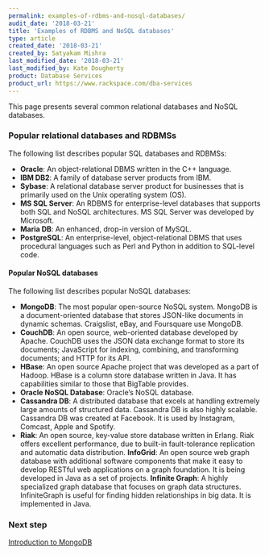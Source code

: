 ```yaml
---
permalink: examples-of-rdbms-and-nosql-databases/
audit_date: '2018-03-21'
title: 'Examples of RDBMS and NoSQL databases'
type: article
created_date: '2018-03-21'
created_by: Satyakam Mishra
last_modified_date: '2018-03-21'
last_modified_by: Kate Dougherty
product: Database Services
product_url: https://www.rackspace.com/dba-services
---
```


This page presents several common relational databases and NoSQL databases.

### Popular relational databases and RDBMSs

The following list describes popular SQL databases and RDBMSs:

- **Oracle**: An object-relational DBMS written in the C++ language.
- **IBM DB2**: A family of database server products from IBM.
- **Sybase**: A relational database server product for businesses that is
  primarily used on the Unix operating system (OS).
- **MS SQL Server**: An RDBMS for enterprise-level databases that supports both
  SQL and NoSQL architectures. MS SQL Server was developed by Microsoft.
- **Maria DB**: An enhanced, drop-in version of MySQL.
- **PostgreSQL**: An enterprise-level, object-relational DBMS that uses
  procedural languages such as Perl and Python in addition to SQL-level code.

#### Popular NoSQL databases

The following list describes popular NoSQL databases:

- **MongoDB**: The most popular open-source NoSQL system. MongoDB is a
document-oriented database that stores JSON-like documents in dynamic schemas. Craigslist, eBay, and Foursquare use MongoDB.
- **CouchDB**: An open source, web-oriented database developed by Apache. CouchDB uses the JSON data exchange format to store its documents; JavaScript for indexing, combining, and transforming documents; and HTTP for its API.
- **HBase**: An open source Apache project that was developed as a part of Hadoop. HBase is a column store database written in Java. It has capabilities similar to those that BigTable provides.
- **Oracle NoSQL Database**: Oracle’s NoSQL database.
- **Cassandra DB**: A distributed database that excels at handling extremely large amounts of structured data. Cassandra DB is also highly scalable. Cassandra DB was created at Facebook. It is used by Instagram, Comcast, Apple and Spotify.
- **Riak**: An open source, key-value store database written in Erlang. Riak offers excellent performance, due to built-in fault-tolerance replication and automatic data distribution.
**InfoGrid**: An open source web graph database with additional software components that make it easy to develop RESTful web applications on a graph foundation. It is being developed in Java as a set of projects.
**Infinite Graph**: A highly specialized graph database that focuses on graph data structures. InfiniteGraph is useful for finding hidden relationships in big data. It is implemented in Java.

### Next step

[Introduction to MongoDB](/how-to/introduction-to-mongodb)
